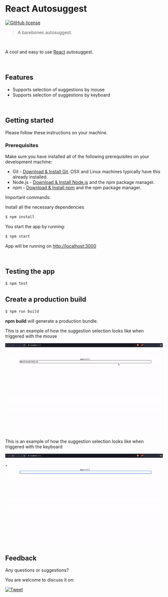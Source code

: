 # React Autosuggest

[![GitHub license](https://img.shields.io/github/license/sultan99/react-on-lambda.svg)](https://github.com/sultan99/react-on-lambda/blob/master/LICENSE)

> A barebones autosuggest.

<br/>

A cool and easy to use [React](https://github.com/facebook/react) autosuggest.

<br/>

## Features

- Supports selection of suggestions by mouse
- Supports selection of suggestions by keyboard

<br/>

## Getting started

Please follow these instructions on your machine.

### Prerequisites

Make sure you have installed all of the following prerequisites on your development machine:

- Git - [Download & Install Git](https://git-scm.com/downloads). OSX and Linux machines typically have this already installed.
- Node.js - [Download & Install Node.js](https://nodejs.org/en/download/) and the npm package manager.
- npm - [Download & Install npm](https://docs.npmjs.com/downloading-and-installing-node-js-and-npm) and the npm package manager.

Important commands:

Install all the necessary dependencies

```sh
$ npm install
```

You start the app by running:

```sh
$ npm start
```

App will be running on [http://localhost:3000](http://localhost:3000)

<br/>

## Testing the app

```sh
$ npm test
```

## Create a production build

```sh
$ npm run build
```

**npm build** will generate a production bundle.

This is an example of how the suggestion selection looks like when triggered with the mouse

<img src="/images/mouse.gif" alt="mouse">

This is an example of how the suggestion selection looks like when triggered with the keyboard

<img src="/images/keyboard.gif" alt="keyboard">

## Feedback

Any questions or suggestions?

You are welcome to discuss it on:

[![Tweet](https://img.shields.io/twitter/url/http/shields.io.svg?style=social)](https://twitter.com/jobarah01)

<br/>
<br/>
